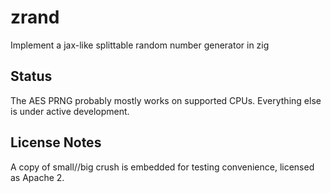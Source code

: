 # zrand

Implement a jax-like splittable random number generator in zig

## Status

The AES PRNG probably mostly works on supported CPUs. Everything else is under
active development.

## License Notes

A copy of small//big crush is embedded for testing convenience, licensed
as Apache 2.
